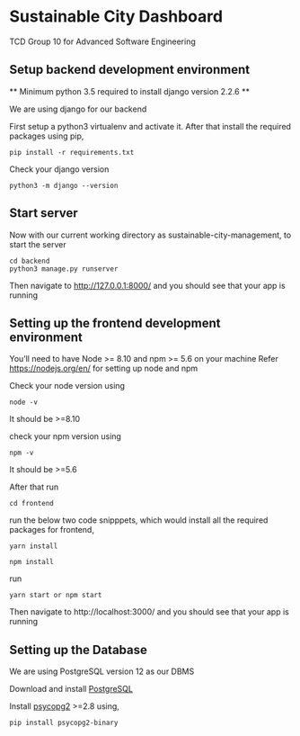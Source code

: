 # Sustainable City Dashboard
TCD Group 10 for Advanced Software Engineering

## Setup backend development environment
** Minimum python 3.5 required to install django version 2.2.6 **

We are using django for our backend

First setup a python3 virtualenv and activate it. After that install the required packages using pip,
```
pip install -r requirements.txt
```

Check your django version
```
python3 -m django --version
```
## Start server

Now with our current working directory as sustainable-city-management, to start the server
```
cd backend
python3 manage.py runserver
```

Then navigate to http://127.0.0.1:8000/ and you should see that your app is running

## Setting up the frontend development environment

You’ll need to have Node >= 8.10 and npm >= 5.6 on your machine
Refer https://nodejs.org/en/ for setting up node and npm

Check your node version using
```
node -v
```
It should be >=8.10

check your npm version using
```
npm -v
```
It should be >=5.6

After that run
```
cd frontend
```
run the below two code snipppets, which would install all the required packages for frontend,
```
yarn install
```
```
npm install
```

run
```
yarn start or npm start
```

Then navigate to http://localhost:3000/ and you should see that your app is running

## Setting up the Database
We are using PostgreSQL version 12 as our DBMS

Download and install [PostgreSQL](https://www.postgresql.org/download/)

Install [psycopg2](http://initd.org/psycopg/docs/install.html) >=2.8 using,

```
pip install psycopg2-binary
```



